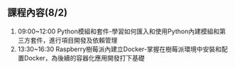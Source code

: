 ## 課程內容(8/2)
1. 09:00~12:00 Python模組和套件-學習如何匯入和使用Python內建模組和第三方套件，進行項目開發及依賴管理
2. 13:30~16:30  Raspberry樹莓派內建立Docker-掌握在樹莓派環境中安裝和配置Docker，為後續的容器化應用開發打下基礎